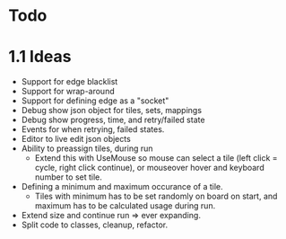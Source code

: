 # Todo

# 1.1 Ideas
- Support for edge blacklist
- Support for wrap-around
- Support for defining edge as a "socket"
- Debug show json object for tiles, sets, mappings
- Debug show progress, time, and retry/failed state
- Events for when retrying, failed states.
- Editor to live edit json objects
- Ability to preassign tiles, during run
  - Extend this with UseMouse so mouse can select a tile (left click = cycle, right click continue), or mouseover hover and keyboard number to set tile.
- Defining a minimum and maximum occurance of a tile.
  - Tiles with minimum has to be set randomly on board on start, and maximum has to be calculated usage during run.
- Extend size and continue run => ever expanding.
- Split code to classes, cleanup, refactor.
 

